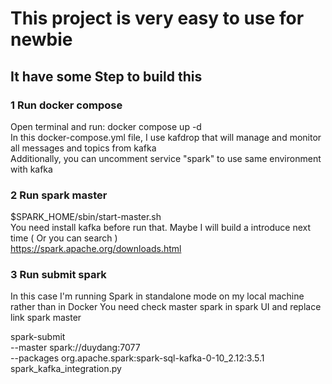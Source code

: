 # This project is very easy to use for newbie

## It have some Step to build this
### 1 Run docker compose
Open terminal and run: docker compose up -d \
In this docker-compose.yml file, I use kafdrop that will manage and monitor all messages and topics from kafka \
Additionally, you can uncomment service "spark" to use same environment with kafka

### 2 Run spark master
$SPARK_HOME/sbin/start-master.sh \
You need install kafka before run that. Maybe I will build a introduce next time ( Or you can search ) \
https://spark.apache.org/downloads.html

### 3 Run submit spark
In this case I'm running Spark in standalone mode on my local machine rather than in Docker
You need check master spark in spark UI and replace link spark master 

spark-submit \
  --master spark://duydang:7077 \
  --packages org.apache.spark:spark-sql-kafka-0-10_2.12:3.5.1 \
  spark_kafka_integration.py
